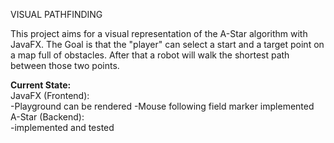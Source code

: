 VISUAL PATHFINDING

This project aims for a visual representation of the A-Star algorithm with JavaFX.
The Goal is that the "player" can select a start and a target point on a map full of obstacles.
After that a robot will walk the shortest path between those two points.

**Current State:**<br>
JavaFX (Frontend):<br>
-Playground can be rendered
-Mouse following field marker implemented
<br>A-Star (Backend):<br>
-implemented and tested


